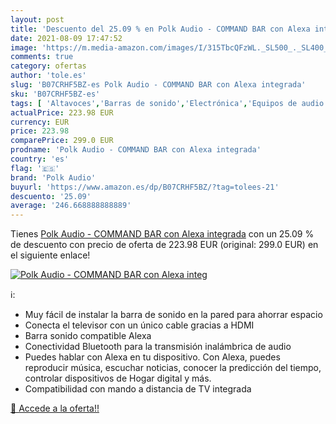 ```yaml
---
layout: post
title: 'Descuento del 25.09 % en Polk Audio - COMMAND BAR con Alexa integ'
date: 2021-08-09 17:47:52
image: 'https://m.media-amazon.com/images/I/315TbcQFzWL._SL500_._SL400_.jpg'
comments: true
category: ofertas
author: 'tole.es'
slug: 'B07CRHF5BZ-es Polk Audio - COMMAND BAR con Alexa integrada'
sku: 'B07CRHF5BZ-es'
tags: [ 'Altavoces','Barras de sonido','Electrónica','Equipos de audio y Hi-Fi','alexa','polk audio', ]
actualPrice: 223.98 EUR
currency: EUR
price: 223.98
comparePrice: 299.0 EUR
prodname: 'Polk Audio - COMMAND BAR con Alexa integrada'
country: 'es'
flag: '🇪🇸'
brand: 'Polk Audio'
buyurl: 'https://www.amazon.es/dp/B07CRHF5BZ/?tag=tolees-21'
descuento: '25.09'
average: '246.668888888889'
---
```


Tienes [Polk Audio - COMMAND BAR con Alexa integrada](https://www.amazon.es/dp/B07CRHF5BZ/?tag=tolees-21) con un 25.09 % de descuento con precio de oferta de 223.98 EUR (original: 299.0 EUR) en el siguiente enlace!

[![Polk Audio - COMMAND BAR con Alexa integ](https://m.media-amazon.com/images/I/315TbcQFzWL._SL500_._SL400_.jpg)](https://www.amazon.es/dp/B07CRHF5BZ/?tag=tolees-21)

ℹ️:

- Muy fácil de instalar la barra de sonido en la pared para ahorrar espacio
- Conecta el televisor con un único cable gracias a HDMI
- Barra sonido compatible Alexa
- Conectividad Bluetooth para la transmisión inalámbrica de audio
- Puedes hablar con Alexa en tu dispositivo. Con Alexa, puedes reproducir música, escuchar noticias, conocer la predicción del tiempo, controlar dispositivos de Hogar digital y más.
- Compatibilidad con mando a distancia de TV integrada

[🛒 Accede a la oferta!!](https://www.amazon.es/dp/B07CRHF5BZ/?tag=tolees-21)
